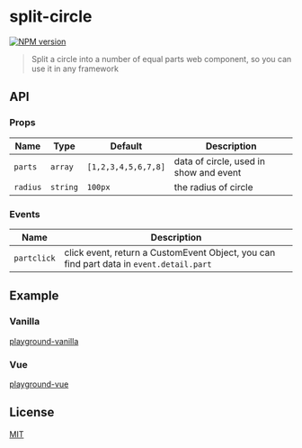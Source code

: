 # split-circle

[![NPM version](https://img.shields.io/npm/v/pkg-name?color=a1b858&label=)](https://www.npmjs.com/package/split-circle)

> Split a circle into a number of equal parts
> web component, so you can use it in any framework

## API

### Props

| Name | Type | Default | Description |
| --- | --- | --- | --- |
| `parts` | `array` | `[1,2,3,4,5,6,7,8]` | data of circle, used in show and event |
| `radius` | `string` | `100px` | the radius of circle |

### Events

| Name | Description |
| --- | --- |
| `partclick` | click event, return a CustomEvent Object, you can find part data in `event.detail.part` |

## Example

### Vanilla

[playground-vanilla](./playground/vanilla/src/main.js)

### Vue

[playground-vue](./playground/vue/src/App.vue)

## License

[MIT](./LICENSE)
